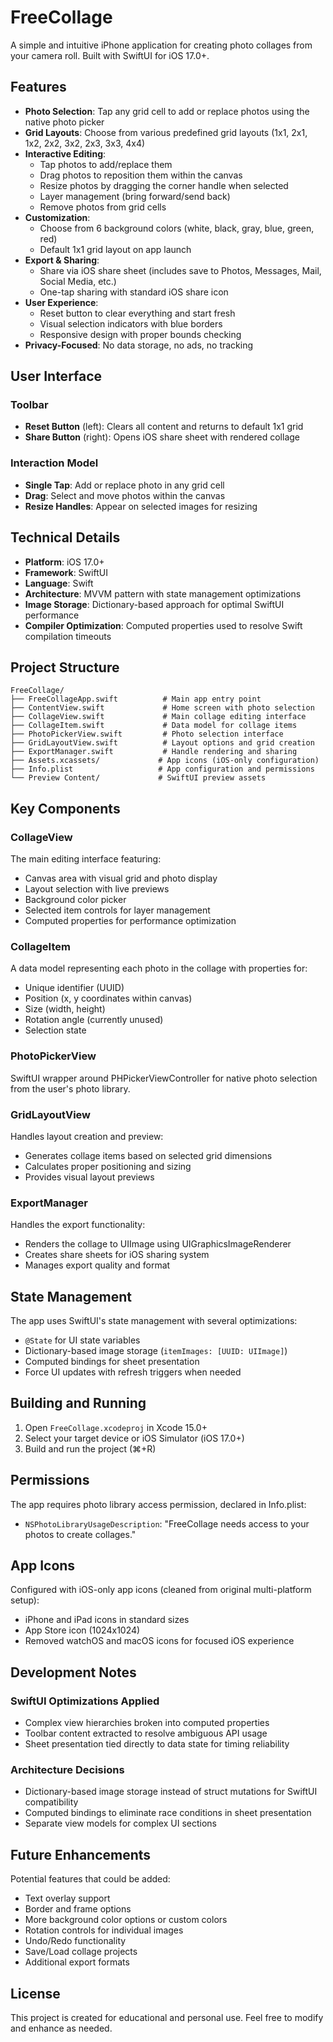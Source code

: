 # FreeCollage

A simple and intuitive iPhone application for creating photo collages from your camera roll. Built with SwiftUI for iOS 17.0+.

## Features

- **Photo Selection**: Tap any grid cell to add or replace photos using the native photo picker
- **Grid Layouts**: Choose from various predefined grid layouts (1x1, 2x1, 1x2, 2x2, 3x2, 2x3, 3x3, 4x4)
- **Interactive Editing**: 
  - Tap photos to add/replace them
  - Drag photos to reposition them within the canvas
  - Resize photos by dragging the corner handle when selected
  - Layer management (bring forward/send back)
  - Remove photos from grid cells
- **Customization**:
  - Choose from 6 background colors (white, black, gray, blue, green, red)
  - Default 1x1 grid layout on app launch
- **Export & Sharing**:
  - Share via iOS share sheet (includes save to Photos, Messages, Mail, Social Media, etc.)
  - One-tap sharing with standard iOS share icon
- **User Experience**:
  - Reset button to clear everything and start fresh
  - Visual selection indicators with blue borders
  - Responsive design with proper bounds checking
- **Privacy-Focused**: No data storage, no ads, no tracking

## User Interface

### Toolbar
- **Reset Button** (left): Clears all content and returns to default 1x1 grid
- **Share Button** (right): Opens iOS share sheet with rendered collage

### Interaction Model
- **Single Tap**: Add or replace photo in any grid cell
- **Drag**: Select and move photos within the canvas
- **Resize Handles**: Appear on selected images for resizing

## Technical Details

- **Platform**: iOS 17.0+
- **Framework**: SwiftUI
- **Language**: Swift
- **Architecture**: MVVM pattern with state management optimizations
- **Image Storage**: Dictionary-based approach for optimal SwiftUI performance
- **Compiler Optimization**: Computed properties used to resolve Swift compilation timeouts

## Project Structure

```
FreeCollage/
├── FreeCollageApp.swift          # Main app entry point
├── ContentView.swift             # Home screen with photo selection
├── CollageView.swift             # Main collage editing interface
├── CollageItem.swift             # Data model for collage items
├── PhotoPickerView.swift         # Photo selection interface
├── GridLayoutView.swift          # Layout options and grid creation
├── ExportManager.swift           # Handle rendering and sharing
├── Assets.xcassets/             # App icons (iOS-only configuration)
├── Info.plist                   # App configuration and permissions
└── Preview Content/             # SwiftUI preview assets
```

## Key Components

### CollageView
The main editing interface featuring:
- Canvas area with visual grid and photo display
- Layout selection with live previews
- Background color picker
- Selected item controls for layer management
- Computed properties for performance optimization

### CollageItem
A data model representing each photo in the collage with properties for:
- Unique identifier (UUID)
- Position (x, y coordinates within canvas)
- Size (width, height)
- Rotation angle (currently unused)
- Selection state

### PhotoPickerView
SwiftUI wrapper around PHPickerViewController for native photo selection from the user's photo library.

### GridLayoutView
Handles layout creation and preview:
- Generates collage items based on selected grid dimensions
- Calculates proper positioning and sizing
- Provides visual layout previews

### ExportManager
Handles the export functionality:
- Renders the collage to UIImage using UIGraphicsImageRenderer
- Creates share sheets for iOS sharing system
- Manages export quality and format

## State Management

The app uses SwiftUI's state management with several optimizations:
- `@State` for UI state variables
- Dictionary-based image storage (`itemImages: [UUID: UIImage]`)
- Computed bindings for sheet presentation
- Force UI updates with refresh triggers when needed

## Building and Running

1. Open `FreeCollage.xcodeproj` in Xcode 15.0+
2. Select your target device or iOS Simulator (iOS 17.0+)
3. Build and run the project (⌘+R)

## Permissions

The app requires photo library access permission, declared in Info.plist:
- `NSPhotoLibraryUsageDescription`: "FreeCollage needs access to your photos to create collages."

## App Icons

Configured with iOS-only app icons (cleaned from original multi-platform setup):
- iPhone and iPad icons in standard sizes
- App Store icon (1024x1024)
- Removed watchOS and macOS icons for focused iOS experience

## Development Notes

### SwiftUI Optimizations Applied
- Complex view hierarchies broken into computed properties
- Toolbar content extracted to resolve ambiguous API usage
- Sheet presentation tied directly to data state for timing reliability

### Architecture Decisions
- Dictionary-based image storage instead of struct mutations for SwiftUI compatibility
- Computed bindings to eliminate race conditions in sheet presentation
- Separate view models for complex UI sections

## Future Enhancements

Potential features that could be added:
- Text overlay support
- Border and frame options
- More background color options or custom colors
- Rotation controls for individual images
- Undo/Redo functionality
- Save/Load collage projects
- Additional export formats

## License

This project is created for educational and personal use. Feel free to modify and enhance as needed.

